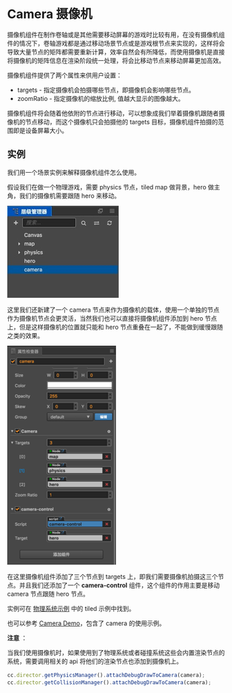 # Camera 摄像机

摄像机组件在制作卷轴或是其他需要移动屏幕的游戏时比较有用，在没有摄像机组件的情况下，卷轴游戏都是通过移动场景节点或是游戏根节点来实现的，这样将会导致大量节点的矩阵都需要重新计算，效率自然会有所降低，而使用摄像机是直接将摄像机的矩阵信息在渲染阶段统一处理，将会比移动节点来移动屏幕更加高效。

摄像机组件提供了两个属性来供用户设置：

- targets - 指定摄像机会拍摄哪些节点，即摄像机会影响哪些节点。
- zoomRatio - 指定摄像机的缩放比例, 值越大显示的图像越大。

摄像机组件将会随着他依附的节点进行移动，可以想象成我们举着摄像机跟随者摄像机的节点移动，而这个摄像机只会拍摄他的 targets 目标，摄像机组件拍摄的范围即是设备屏幕大小。

## 实例

我们用一个场景实例来解释摄像机组件怎么使用。

假设我们在做一个物理游戏，需要 physics 节点，tiled map 做背景，hero 做主角，我们的摄像机需要跟随 hero 来移动。

![camera-1](./camera/camera-1.png)

这里我们还新建了一个 camera 节点来作为摄像机的载体，使用一个单独的节点作为摄像机节点会更灵活，当然我们也可以直接将摄像机组件添加到 hero 节点上，但是这样摄像机的位置就只能和 hero 节点重叠在一起了，不能做到缓慢跟随之类的效果。

<img src="./camera/camera-2.png" style="width:50%;height:50%"></img>

在这里摄像机组件添加了三个节点到 targets 上，即我们需要摄像机拍摄这三个节点。并且我们还添加了一个 **camera-control** 组件，这个组件的作用主要是移动 camera 节点跟随 hero 节点。

实例可在 [物理系统示例](https://github.com/2youyou2/physics-example) 中的 tiled 示例中找到。

也可以参考 [Camera Demo](https://github.com/cocos-creator/demo-camera)，包含了 camera 的使用示例。

**注意** ：

当我们使用摄像机时，如果使用到了物理系统或者碰撞系统这些会内置渲染节点的系统，需要调用相关的 api 将他们的渲染节点也添加到摄像机上。

```javascript
cc.director.getPhysicsManager().attachDebugDrawToCamera(camera);
cc.director.getCollisionManager().attachDebugDrawToCamera(camera);
```
